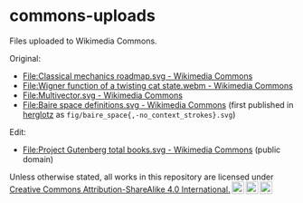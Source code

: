 # commons-uploads

Files uploaded to Wikimedia Commons.

Original:

- [File:Classical mechanics roadmap.svg - Wikimedia Commons](https://commons.wikimedia.org/wiki/File:Classical_mechanics_roadmap.svg)
- [File:Wigner function of a twisting cat state.webm - Wikimedia Commons](https://commons.wikimedia.org/wiki/File:Wigner_function_of_a_twisting_cat_state.webm)
- [File:Multivector.svg - Wikimedia Commons](https://commons.wikimedia.org/wiki/File:Multivector.svg)
- [File:Baire space definitions.svg - Wikimedia Commons](https://commons.wikimedia.org/wiki/File:Baire_space_definitions.svg)
  (first published in [herglotz](https://github.com/YDX-2147483647/herglotz) as `fig/baire_space{,-no_context_strokes}.svg`)

Edit:

- [File:Project Gutenberg total books.svg - Wikimedia Commons](https://commons.wikimedia.org/wiki/File:Project_Gutenberg_total_books.svg) (public domain)

<p xmlns:cc="http://creativecommons.org/ns#">Unless otherwise stated, all works in this repository are licensed under <a href="https://creativecommons.org/licenses/by-sa/4.0/" target="_blank" rel="license noopener noreferrer" style="display:inline-block;">Creative Commons Attribution-ShareAlike 4.0 International.<img style="height:22px!important;margin-left:3px;vertical-align:text-bottom;" src="https://mirrors.creativecommons.org/presskit/icons/cc.svg" alt=""><img style="height:22px!important;margin-left:3px;vertical-align:text-bottom;" src="https://mirrors.creativecommons.org/presskit/icons/by.svg" alt=""><img style="height:22px!important;margin-left:3px;vertical-align:text-bottom;" src="https://mirrors.creativecommons.org/presskit/icons/sa.svg" alt=""></a></p>
